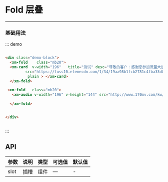 
# Fold 层叠
----
### 基础用法
<div class="demo-block">
  <xm-fold    class="mb20">
  <xm-card  v-width="196"   title="测试" desc="尊敬的客户：感谢您参加流量大放送活动，恭喜您获得"
         src="https://fuss10.elemecdn.com/1/34/19aa98b1fcb2781c4fba33d850549jpeg.jpeg"
          plain > </xm-card>
  </xm-fold>

 <xm-fold   class="mb20">
   <xm-audio v-width="196" v-height="144" src="http://www.170mv.com/kw/other.web.rj01.sycdn.kuwo.cn/resource/n3/2/63/3890495760.mp3">

  </xm-fold>



</div>

::: demo
```html

<div class="demo-block">
  <xm-fold    class="mb20">
  <xm-card  v-width="196"   title="测试" desc="尊敬的客户：感谢您参加流量大放送活动，恭喜您获得"
         src="https://fuss10.elemecdn.com/1/34/19aa98b1fcb2781c4fba33d850549jpeg.jpeg"
          plain > </xm-card>
  </xm-fold>

 <xm-fold   class="mb20">
   <xm-audio v-width="196" v-height="144" src="http://www.170mv.com/kw/other.web.rj01.sycdn.kuwo.cn/resource/n3/2/63/3890495760.mp3">

  </xm-fold>


</div>



```
:::





## API

| 参数      | 说明          | 类型      | 可选值                           | 默认值  |
|---------- |-------------- |---------- |--------------------------------  |-------- |
| slot	 | 插槽	 | 组件	 | — | - |

